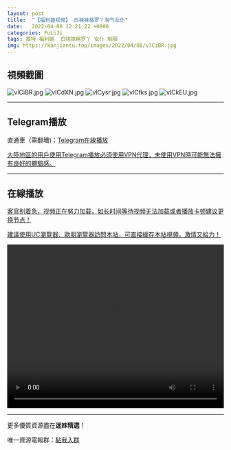 ```yaml
---
layout: post
title:  "【福利姬视频】 白袜袜格罗丫淘气女仆"
date:   2022-04-08 12:21:22 +0800
categories: FuLiJi
tags: 推特 福利姬  白袜袜格罗丫 女仆 制服
img: https://kanjiantu.top/images/2022/04/08/vlCiBR.jpg
---
```



## 視頻截圖

![vlCiBR.jpg](https://kanjiantu.top/images/2022/04/08/vlCiBR.jpg)
![vlCdXN.jpg](https://kanjiantu.top/images/2022/04/08/vlCdXN.jpg)
![vlCysr.jpg](https://kanjiantu.top/images/2022/04/08/vlCysr.jpg)
![vlCfks.jpg](https://kanjiantu.top/images/2022/04/08/vlCfks.jpg)
![vlCkEU.jpg](https://kanjiantu.top/images/2022/04/08/vlCkEU.jpg)

* * *
## Telegram播放

直通車（需翻墻)：[Telegram在線播放](https://t.me/mimeijingxuan/531)

<u>大陸地區的用戶使用Telegram播放必須使用VPN代理，未使用VPN時可能無法擁有良好的體驗感。</u> 
* * *
## 在線播放
<u>客官别着急，视频正在努力加载，如长时间等待视频无法加载或者播放卡顿建议更换节点！</u>

<u>建議使用UC瀏覽器、歐朋瀏覽器訪問本站，可直接緩存本站視頻，激情又給力！</u>
<center><video src="https://cdn.publer.io/uploads/videos/624d6984db27974229d8463a/772ded74251f75410a7365b06b817cf3.mp4" width="100%" height="380px" controls="controls"></video></center>

* * *
更多優質資源盡在**迷妹精選**！

唯一資源電報群：[點我入群](https://t.me/mimeijingxuan)


